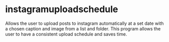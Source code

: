 # instagramuploadschedule
Allows the user to upload posts to instagram automatically at a set date with a chosen caption and image from a list and folder. This program allows the user to have a consistent upload schedule and saves time.
